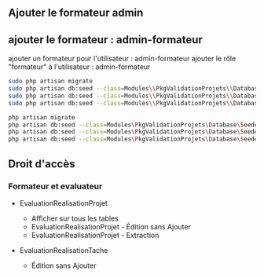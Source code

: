 ## Ajouter le formateur admin


## ajouter le formateur : admin-formateur

ajouter un formateur pour l'utilisateur : admin-formateur
ajouter le rôle "formateur" à l'utilisateur : admin-formateur

````bash
sudo php artisan migrate
sudo php artisan db:seed --class=Modules\\PkgValidationProjets\\Database\\Seeders\\EtatEvaluationProjetSeeder
sudo php artisan db:seed --class=Modules\\PkgValidationProjets\\Database\\Seeders\\EvaluationRealisationProjetSeeder
sudo php artisan db:seed --class=Modules\\PkgValidationProjets\\Database\\Seeders\\EvaluationRealisationTacheSeeder

````
 
````bash
php artisan migrate
php artisan db:seed --class=Modules\PkgValidationProjets\Database\Seeders\EtatEvaluationProjetSeeder
php artisan db:seed --class=Modules\PkgValidationProjets\Database\Seeders\EvaluationRealisationProjetSeeder
php artisan db:seed --class=Modules\PkgValidationProjets\Database\Seeders\EvaluationRealisationTacheSeeder
````

## Droit d'accès 

### Formateur et evaluateur

- EvaluationRealisationProjet
  - Afficher sur tous les tables
  - EvaluationRealisationProjet - Édition sans Ajouter 
  - EvaluationRealisationProjet - Extraction

- EvaluationRealisationTache
  - Édition sans Ajouter 
